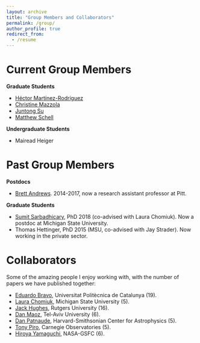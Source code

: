 ```yaml
---
layout: archive
title: "Group Members and Collaborators"
permalink: /group/
author_profile: true
redirect_from:
  - /resume
---
```


Current Group Members
===

**Graduate Students**

* [Héctor Martínez-Rodríguez](https://github.com/hector-mr)
* [Christine Mazzola](https://www.physicsandastronomy.pitt.edu/people/christine-mazzola)
* [Juntong Su](https://www.physicsandastronomy.pitt.edu/people/juntong-su)
* [Matthew Schell](https://www.physicsandastronomy.pitt.edu/people/matthew-schell-0)

**Undergraduate Students**

* Mairead Heiger

Past Group Members
===

**Postdocs**

* [Brett Andrews](http://www.pitt.edu/~andrewsb/). 2014-2017, now a research assistant professor at Pitt. 

**Graduate Students**

* [Sumit Sarbadhicary](https://sks67.github.io/), PhD 2018 (co-advised with Laura Chomiuk). Now a postdoc at Michigan State University.
* Thomas Hettinger, PhD 2015 (MSU, co-advised with Jay Strader). Now working in the private sector.

Collaborators
===

Some of the amazing people I enjoy working with, with the number of papers we have published together:

* [Eduardo Bravo](http://directori.upc.edu/directori/dadesPersona.jsp?id=1000322), Universitat Politècnica de Catalunya (19).
* [Laura Chomiuk](https://web.pa.msu.edu/people/chomiuk/index.html), Michigan State University (5).
* [Jack Hughes](http://www.physics.rutgers.edu/~jackph/), Rutgers University (16).
* [Dan Maoz](http://www.astro.tau.ac.il/~dani/), Tel-Aviv University (6).
* [Dan Patnaude](http://hea-www.harvard.edu/~patnaude/), Harvard-Smithsonian Center for Astrophysics (5).
* [Tony Piro](http://users.obs.carnegiescience.edu/piro/), Carnegie Observatories (5).
* [Hiroya Yamaguchi](https://asd.gsfc.nasa.gov/Hiroya.Yamaguchi/), NASA-GSFC (6).
